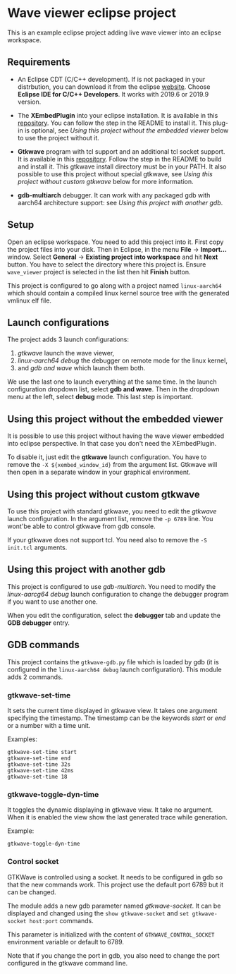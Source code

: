 
# Wave viewer eclipse project

This is an example eclipse project adding live wave viewer into an eclipse
workspace.

## Requirements

* An Eclipse CDT (C/C++ development). If is not packaged in your distrbution,
  you can download it from the eclipse
  [website](https://www.eclipse.org/downloads/packages/). Choose **Eclipse IDE
  for C/C++ Developers**. It works with 2019.6 or 2019.9 version.

* The **XEmbedPlugin** into your eclipse installation. It is available in this
  [repository](https://github.com/GreenSocs/XEmbedEclipsePlugin). You can
  follow the step in the README to install it. This plug-in is optional, see
  _Using this project without the embedded viewer_ below to use the project
  without it.

* **Gtkwave** program with tcl support and an additional tcl socket support. It is
  available in this [repository](https://github.com/GreenSocs/gtkwave). Follow
  the step in the README to build and install it. This gtkwave install directory
  must be in your PATH. It also possible to use this project without special
  gtkwave, see _Using this project without custom gtkwave_ below for more information.

* **gdb-multiarch** debugger. It can work with any packaged gdb with aarch64
  architecture support: see _Using this project with another gdb_.

## Setup

Open an eclipse workspace. You need to add this project into it.
First copy the project files into your disk.
Then in Eclipse, in the menu **File** -> **Import...** window.
Select **General** -> **Existing project into workspace** and hit **Next**
button. You have to select the directory where this project is. Ensure 
`wave_viewer` project is selected in the list then hit **Finish** button.

This project is configured to go along with a project named `linux-aarch64`
which should contain a compiled linux kernel source tree with the generated 
vmlinux elf file.

## Launch configurations

The project adds 3 launch configurations:
1. _gtkwave_ launch the wave viewer,
2. _linux-aarch64 debug_ the debugger on remote mode for the linux kernel,
3. and _gdb and wave_ which launch them both.

We use the last one to launch everything at the same time.
In the launch configuration dropdown list, select **gdb and wave**.
Then in the dropdown menu at the left, select **debug** mode. This last step is
important.

## Using this project without the embedded viewer

It is possible to use this project without having the wave viewer embedded into
eclipse perspective. In that case you don't need the XEmbedPlugin.

To disable it, just edit the **gtkwave** launch configuration. You have to remove the
`-X ${xembed_window_id}` from the argument list. Gtkwave will then open in a
separate window in your graphical environment.

## Using this project without custom gtkwave

To use this project with standard gtkwave, you need to edit the _gtkwave_
launch configuration. In the argument list, remove the `-p 6789` line.
You wont'be able to control gtkwave from gdb console.

If your gtkwave does not support tcl. You need also to remove the `-S init.tcl`
arguments.

## Using this project with another gdb

This project is configured to use _gdb-multiarch_. You need to modify the
_linux-aarcg64 debug_ launch configuration to change the debugger program if
you want to use another one.

When you edit the configuration, select the **debugger** tab and update the
**GDB debugger** entry.

## GDB commands

This project contains the `gtkwave-gdb.py` file which is loaded by gdb (it is
configured in the `linux-aarch64 debug` launch configuration).
This module adds 2 commands.

### gtkwave-set-time

It sets the current time displayed in gtkwave view. It takes one argument
specifying the timestamp. The timestamp can be the keywords _start_ or _end_
or a number with a time unit.

Examples:

```
gtkwave-set-time start
gtkwave-set-time end
gtkwave-set-time 32s
gtkwave-set-time 42ms
gtkwave-set-time 18
```

### gtkwave-toggle-dyn-time

It toggles the dynamic displaying in gtkwave view. It take no argument.
When it is enabled the view show the last generated trace while generation.

Example:
```
gtkwave-toggle-dyn-time
```

### Control socket

GTKWave is controlled using a socket. It needs to be configured in gdb so that
the new commands work. This project use the default port 6789 but it can be
changed.

The module adds a new gdb parameter named _gtkwave-socket_. It can be displayed
and changed using the `show gtkwave-socket` and `set gtkwave-socket host:port`
commands.

This parameter is initialized with the content of `GTKWAVE_CONTROL_SOCKET`
environment variable or default to 6789.

Note that if you change the port in gdb, you also need to change the port
configured in the gtkwave command line.

